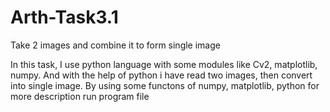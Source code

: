 # Arth-Task3.1
Take 2 images and combine it to form single image

In this task, I use python language with some modules like Cv2, matplotlib, numpy. And with the help of python i have read two images, then convert into single image. By using some functons of numpy, matplotlib, python for more description run program file
